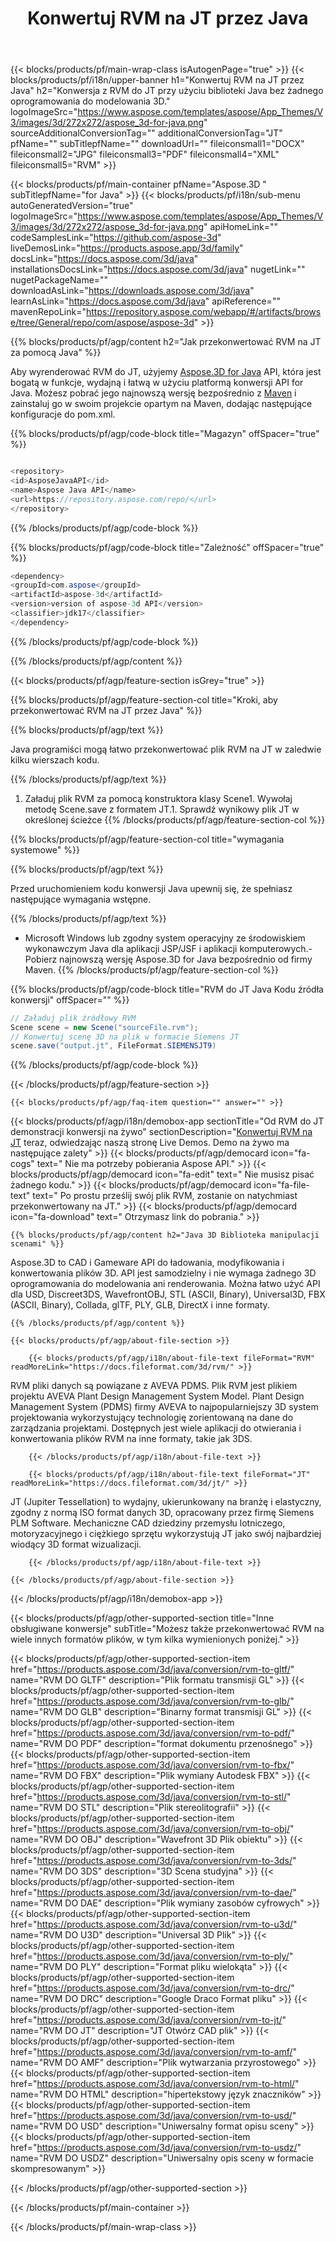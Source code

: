 ﻿---
title: Konwertuj RVM na JT przez Java
weight: 530
url: /pl/java/conversion/rvm-to-jt/ 
description: Przykładowy kod konwersji Java dla formatu RVM na plik JT. Użyj tego przykładowego kodu, aby przekonwertować RVM na JT w dowolnej aplikacji internetowej lub na komputerze Java.
---
{{< blocks/products/pf/main-wrap-class isAutogenPage="true" >}}
{{< blocks/products/pf/i18n/upper-banner h1="Konwertuj RVM na JT przez Java" h2="Konwersja z RVM do JT przy użyciu biblioteki Java bez żadnego oprogramowania do modelowania 3D." logoImageSrc="https://www.aspose.com/templates/aspose/App_Themes/V3/images/3d/272x272/aspose_3d-for-java.png" sourceAdditionalConversionTag="" additionalConversionTag="JT" pfName="" subTitlepfName="" downloadUrl="" fileiconsmall1="DOCX" fileiconsmall2="JPG" fileiconsmall3="PDF" fileiconsmall4="XML" fileiconsmall5="RVM" >}}

{{< blocks/products/pf/main-container pfName="Aspose.3D " subTitlepfName="for Java" >}}
{{< blocks/products/pf/i18n/sub-menu autoGeneratedVersion="true" logoImageSrc="https://www.aspose.com/templates/aspose/App_Themes/V3/images/3d/272x272/aspose_3d-for-java.png" apiHomeLink="" codeSamplesLink="https://github.com/aspose-3d" liveDemosLink="https://products.aspose.app/3d/family" docsLink="https://docs.aspose.com/3d/java" installationsDocsLink="https://docs.aspose.com/3d/java" nugetLink="" nugetPackageName="" downloadAsLink="https://downloads.aspose.com/3d/java" learnAsLink="https://docs.aspose.com/3d/java" apiReference="" mavenRepoLink="https://repository.aspose.com/webapp/#/artifacts/browse/tree/General/repo/com/aspose/aspose-3d" >}}

{{% blocks/products/pf/agp/content h2="Jak przekonwertować RVM na JT za pomocą Java" %}}

 Aby wyrenderować RVM do JT, użyjemy
 [Aspose.3D for Java](https://products.aspose.com/3d/java) 
 API, która jest bogatą w funkcje, wydajną i łatwą w użyciu platformą konwersji API for Java. Możesz pobrać jego najnowszą wersję bezpośrednio z
 [Maven](https://repository.aspose.com/webapp/#/artifacts/browse/tree/General/repo/com/aspose/aspose-3d) 
 i zainstaluj go w swoim projekcie opartym na Maven, dodając następujące konfiguracje do pom.xml.

{{% blocks/products/pf/agp/code-block title="Magazyn" offSpacer="true" %}}

```cs

<repository>
<id>AsposeJavaAPI</id>
<name>Aspose Java API</name>
<url>https://repository.aspose.com/repo/</url>
</repository>


```

{{% /blocks/products/pf/agp/code-block %}}

{{% blocks/products/pf/agp/code-block title="Zależność" offSpacer="true" %}}

```cs
<dependency>
<groupId>com.aspose</groupId>
<artifactId>aspose-3d</artifactId>
<version>version of aspose-3d API</version>
<classifier>jdk17</classifier>
</dependency>


```

{{% /blocks/products/pf/agp/code-block %}}

{{% /blocks/products/pf/agp/content %}}

{{< blocks/products/pf/agp/feature-section isGrey="true" >}}

{{% blocks/products/pf/agp/feature-section-col title="Kroki, aby przekonwertować RVM na JT przez Java" %}}

{{% blocks/products/pf/agp/text %}}

 Java programiści mogą łatwo przekonwertować plik RVM na JT w zaledwie kilku wierszach kodu.

{{% /blocks/products/pf/agp/text %}}

1. Załaduj plik RVM za pomocą konstruktora klasy Scene1. Wywołaj metodę Scene.save z formatem JT.1. Sprawdź wynikowy plik JT w określonej ścieżce
{{% /blocks/products/pf/agp/feature-section-col %}}

{{% blocks/products/pf/agp/feature-section-col title="wymagania systemowe" %}}

{{% blocks/products/pf/agp/text %}}

 Przed uruchomieniem kodu konwersji Java upewnij się, że spełniasz następujące wymagania wstępne.

{{% /blocks/products/pf/agp/text %}}

- Microsoft Windows lub zgodny system operacyjny ze środowiskiem wykonawczym Java dla aplikacji JSP/JSF i aplikacji komputerowych.- Pobierz najnowszą wersję Aspose.3D for Java bezpośrednio od firmy Maven.
{{% /blocks/products/pf/agp/feature-section-col %}}

{{% blocks/products/pf/agp/code-block title="RVM do JT Java Kodu źródła konwersji" offSpacer="" %}}

```cs
// Załaduj plik źródłowy RVM
Scene scene = new Scene("sourceFile.rvm");
// Konwertuj scenę 3D na plik w formacie Siemens JT
scene.save("output.jt", FileFormat.SIEMENSJT9)

```

{{% /blocks/products/pf/agp/code-block %}}

{{< /blocks/products/pf/agp/feature-section >}}

    {{< blocks/products/pf/agp/faq-item question="" answer="" >}}
 

<!-- aboutfile Starts -->

{{< blocks/products/pf/agp/i18n/demobox-app sectionTitle="Od RVM do JT demonstracji konwersji na żywo" sectionDescription="[Konwertuj RVM na JT](https://products.aspose.app/3d/conversion/rvm-to-jt) teraz, odwiedzając naszą stronę Live Demos. Demo na żywo ma następujące zalety" >}}
        {{< blocks/products/pf/agp/democard icon="fa-cogs" text=" Nie ma potrzeby pobierania Aspose API." >}}
        {{< blocks/products/pf/agp/democard icon="fa-edit" text=" Nie musisz pisać żadnego kodu." >}}
        {{< blocks/products/pf/agp/democard icon="fa-file-text" text=" Po prostu prześlij swój plik RVM, zostanie on natychmiast przekonwertowany na JT." >}}
        {{< blocks/products/pf/agp/democard icon="fa-download" text=" Otrzymasz link do pobrania." >}}

    {{% blocks/products/pf/agp/content h2="Java 3D Biblioteka manipulacji scenami" %}}

 Aspose.3D to CAD i Gameware API do ładowania, modyfikowania i konwertowania plików 3D. API jest samodzielny i nie wymaga żadnego 3D oprogramowania do modelowania ani renderowania. Można łatwo użyć API dla USD, Discreet3DS, WavefrontOBJ, STL (ASCII, Binary), Universal3D, FBX (ASCII, Binary), Collada, glTF, PLY, GLB, DirectX i inne formaty. 



    {{% /blocks/products/pf/agp/content %}}

    {{< blocks/products/pf/agp/about-file-section >}}

        {{< blocks/products/pf/agp/i18n/about-file-text fileFormat="RVM" readMoreLink="https://docs.fileformat.com/3d/rvm/" >}}

RVM pliki danych są powiązane z AVEVA PDMS. Plik RVM jest plikiem projektu AVEVA Plant Design Management System Model. Plant Design Management System (PDMS) firmy AVEVA to najpopularniejszy 3D system projektowania wykorzystujący technologię zorientowaną na dane do zarządzania projektami. Dostępnych jest wiele aplikacji do otwierania i konwertowania plików RVM na inne formaty, takie jak 3DS.

        {{< /blocks/products/pf/agp/i18n/about-file-text >}}

        {{< blocks/products/pf/agp/i18n/about-file-text fileFormat="JT" readMoreLink="https://docs.fileformat.com/3d/jt/" >}}

JT (Jupiter Tessellation) to wydajny, ukierunkowany na branżę i elastyczny, zgodny z normą ISO format danych 3D, opracowany przez firmę Siemens PLM Software. Mechaniczne CAD dziedziny przemysłu lotniczego, motoryzacyjnego i ciężkiego sprzętu wykorzystują JT jako swój najbardziej wiodący 3D format wizualizacji.


        {{< /blocks/products/pf/agp/i18n/about-file-text >}}

    {{< /blocks/products/pf/agp/about-file-section >}}

{{< /blocks/products/pf/agp/i18n/demobox-app >}}

<!-- aboutfile Ends -->

{{< blocks/products/pf/agp/other-supported-section title="Inne obsługiwane konwersje" subTitle="Możesz także przekonwertować RVM na wiele innych formatów plików, w tym kilka wymienionych poniżej." >}}

{{< blocks/products/pf/agp/other-supported-section-item href="https://products.aspose.com/3d/java/conversion/rvm-to-gltf/" name="RVM DO GLTF" description="Plik formatu transmisji GL" >}}
{{< blocks/products/pf/agp/other-supported-section-item href="https://products.aspose.com/3d/java/conversion/rvm-to-glb/" name="RVM DO GLB" description="Binarny format transmisji GL" >}}
{{< blocks/products/pf/agp/other-supported-section-item href="https://products.aspose.com/3d/java/conversion/rvm-to-pdf/" name="RVM DO PDF" description="format dokumentu przenośnego" >}}
{{< blocks/products/pf/agp/other-supported-section-item href="https://products.aspose.com/3d/java/conversion/rvm-to-fbx/" name="RVM DO FBX" description="Plik wymiany Autodesk FBX" >}}
{{< blocks/products/pf/agp/other-supported-section-item href="https://products.aspose.com/3d/java/conversion/rvm-to-stl/" name="RVM DO STL" description="Plik stereolitografii" >}}
{{< blocks/products/pf/agp/other-supported-section-item href="https://products.aspose.com/3d/java/conversion/rvm-to-obj/" name="RVM DO OBJ" description="Wavefront 3D Plik obiektu" >}}
{{< blocks/products/pf/agp/other-supported-section-item href="https://products.aspose.com/3d/java/conversion/rvm-to-3ds/" name="RVM DO 3DS" description="3D Scena studyjna" >}}
{{< blocks/products/pf/agp/other-supported-section-item href="https://products.aspose.com/3d/java/conversion/rvm-to-dae/" name="RVM DO DAE" description="Plik wymiany zasobów cyfrowych" >}}
{{< blocks/products/pf/agp/other-supported-section-item href="https://products.aspose.com/3d/java/conversion/rvm-to-u3d/" name="RVM DO U3D" description="Universal 3D Plik" >}}
{{< blocks/products/pf/agp/other-supported-section-item href="https://products.aspose.com/3d/java/conversion/rvm-to-ply/" name="RVM DO PLY" description="Format pliku wielokąta" >}}
{{< blocks/products/pf/agp/other-supported-section-item href="https://products.aspose.com/3d/java/conversion/rvm-to-drc/" name="RVM DO DRC" description="Google Draco Format pliku" >}}
{{< blocks/products/pf/agp/other-supported-section-item href="https://products.aspose.com/3d/java/conversion/rvm-to-jt/" name="RVM DO JT" description="JT Otwórz CAD plik" >}}
{{< blocks/products/pf/agp/other-supported-section-item href="https://products.aspose.com/3d/java/conversion/rvm-to-amf/" name="RVM DO AMF" description="Plik wytwarzania przyrostowego" >}}
{{< blocks/products/pf/agp/other-supported-section-item href="https://products.aspose.com/3d/java/conversion/rvm-to-html/" name="RVM DO HTML" description="hipertekstowy język znaczników" >}}
{{< blocks/products/pf/agp/other-supported-section-item href="https://products.aspose.com/3d/java/conversion/rvm-to-usd/" name="RVM DO USD" description="Uniwersalny format opisu sceny" >}}
{{< blocks/products/pf/agp/other-supported-section-item href="https://products.aspose.com/3d/java/conversion/rvm-to-usdz/" name="RVM DO USDZ" description="Uniwersalny opis sceny w formacie skompresowanym" >}}

{{< /blocks/products/pf/agp/other-supported-section >}}

{{< /blocks/products/pf/main-container >}}
    
{{< /blocks/products/pf/main-wrap-class >}}